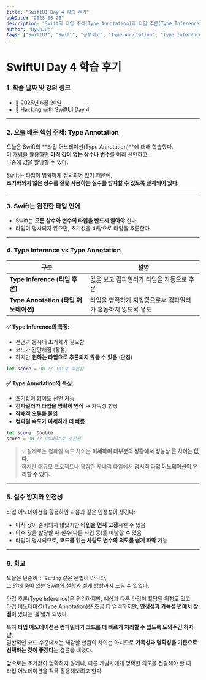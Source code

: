 ```yaml
---
title: "SwiftUI Day 4 학습 후기"
pubDate: "2025-06-20"
description: "Swift의 타입 주석(Type Annotation)과 타입 추론(Type Inference)의 차이, 그리고 안정성에 대해 학습한 내용을 정리합니다."
author: "HyunJun"
tags: ["SwiftUI", "Swift", "공부회고", "Type Annotation", "Type Inference"]
---
```


# SwiftUI Day 4 학습 후기

### 1. 학습 날짜 및 강의 링크

- 📅 2025년 6월 20일
- 🔗 [Hacking with SwiftUI Day 4](https://www.hackingwithswift.com/100/swiftui/4)

---

### 2. 오늘 배운 핵심 주제: Type Annotation

오늘은 Swift의 **타입 어노테이션(Type Annotation)**에 대해 학습했다.  
이 개념을 활용하면 **아직 값이 없는 상수나 변수**를 미리 선언하고,  
나중에 값을 할당할 수 있다.

Swift는 타입이 명확하게 정의되어 있기 때문에,  
**초기화되지 않은 상수를 잘못 사용하는 실수를 방지할 수 있도록 설계되어 있다.**

---

### 3. Swift는 완전한 타입 언어

- Swift는 **모든 상수와 변수의 타입을 반드시 알아야** 한다.
- 타입이 명시되지 않으면, 초기값을 바탕으로 타입을 추론한다.

---

### 4. Type Inference vs Type Annotation

| 구분                                  | 설명                                                         |
| ------------------------------------- | ------------------------------------------------------------ |
| **Type Inference (타입 추론)**        | 값을 보고 컴파일러가 타입을 자동으로 추론                    |
| **Type Annotation (타입 어노테이션)** | 타입을 명확하게 지정함으로써 컴파일러가 혼동하지 않도록 유도 |

#### ✅ Type Inference의 특징:

- 선언과 동시에 초기화가 필요함
- 코드가 간단해짐 (장점)
- 하지만 **원하는 타입으로 추론되지 않을 수 있음** (단점)

```swift
let score = 90 // Int로 추론됨
```

#### ✅ Type Annotation의 특징:

- 초기값이 없어도 선언 가능
- **컴파일러가 타입을 명확히 인식** → 가독성 향상
- **잠재적 오류를 줄임**
- **컴파일 속도가 미세하게 더 빠름**

```swift
let score: Double
score = 90 // Double로 추론됨
```

> 💡 실제로는 컴파일 속도 차이는 **미세하며 대부분의 상황에서 성능상 큰 차이는 없다.**  
> 하지만 대규모 프로젝트나 복잡한 제네릭 타입에서 **명시적 타입 어노테이션이 유리할 수 있다.**

---

### 5. 실수 방지와 안정성

타입 어노테이션을 활용하면 다음과 같은 안정성이 생긴다:

- 아직 값이 준비되지 않았지만 **타입을 먼저 고정**시킬 수 있음
- 이후 값을 할당할 때 실수(다른 타입 등)를 예방할 수 있음
- 타입이 명시되므로, **코드를 읽는 사람도 변수의 의도를 쉽게 파악** 가능

---

### 6. 회고

오늘은 단순히 `: String` 같은 문법이 아니라,  
그 안에 숨어 있는 Swift의 철학과 설계 방향까지 느낄 수 있었다.

타입 추론(Type Inference)은 편리하지만, 예상과 다른 타입이 할당될 위험도 있고  
타입 어노테이션(Type Annotation)은 조금 더 엄격하지만, **안정성과 가독성 면에서 장점**이 있다는 걸 알게 되었다.

특히 **타입 어노테이션은 컴파일러가 코드를 더 빠르게 처리할 수 있도록 도와주긴 하지만**,  
일반적인 코드 수준에서는 체감할 만큼의 차이는 아니므로 **가독성과 명확성을 기준으로 선택하는 것이 좋겠다**는 결론을 내렸다.

앞으로는 초기값이 명확하지 않거나, 다른 개발자에게 명확한 의도를 전달해야 할 때  
타입 어노테이션을 적극 활용해보려고 한다.
